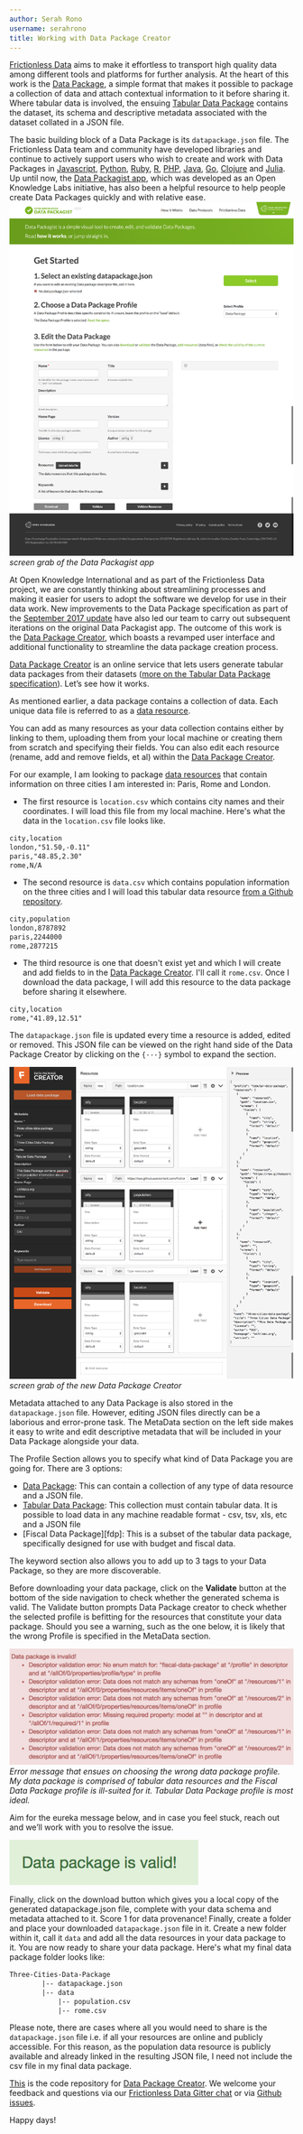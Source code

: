 ```yaml
---
author: Serah Rono
username: serahrono
title: Working with Data Package Creator
---
```


[Frictionless Data][fd] aims to make it effortless to transport high quality data among different tools and platforms for further analysis. At the heart of this work is the [Data Package][dp], a simple format that makes it possible to package a collection of data and attach contextual information to it before sharing it. Where tabular data is involved, the ensuing [Tabular Data Package][tdp] contains the dataset, its schema and descriptive metadata associated with the dataset collated in a JSON file.

The basic building block of a Data Package is its `datapackage.json` file. The Frictionless Data team and community have developed libraries and continue to actively support users who wish to create and work with Data Packages in [Javascript][dp-js], [Python][dp-py], [Ruby][dp-rb], [R][dp-r], [PHP][dp-php], [Java][dp-java], [Go][dp-go], [Clojure][dp-clj] and [Julia][dp-jl]. Up until now, the [Data Packagist app][old-dpui], which was developed as an Open Knowledge Labs initiative, has also been a helpful resource to help people create Data Packages quickly and with relative ease.
![screengrab of data packagist](/img/posts/datapackagist.png)
*screen grab of the Data Packagist app*

At Open Knowledge International and as part of the Frictionless Data project, we are constantly thinking about streamlining processes and making it easier for users to adopt the software we develop for use in their data work. New improvements to the Data Package specification as part of the [September 2017 update][specs_v1] have also led our team to carry out subsequent iterations on the original Data Packagist app. The outcome of this work is the [Data Package Creator][dpc], which boasts a revamped user interface and additional functionality to streamline the data package creation process.

[Data Package Creator][dpc] is an online service that lets users generate tabular data packages from their datasets ([more on the Tabular Data Package specification][tdp]). Let’s see how it works.

As mentioned earlier, a data package contains a collection of data. Each unique data file is referred to as a [data resource][dr].

You can add as many resources as your data collection contains either by linking to them, uploading them from your local machine or creating them from scratch and specifying their fields. You can also edit each resource (rename, add and remove fields, et al) within the [Data Package Creator][dpc].

For our example, I am looking to package [data resources][dr] that contain information on three cities I am interested in: Paris, Rome and London.
- The first resource is `location.csv` which contains city names and their coordinates. I will load this file from my local machine. Here's what the data in the `location.csv` file looks like.

```csv
city,location
london,"51.50,-0.11"
paris,"48.85,2.30"
rome,N/A
```
- The second resource is `data.csv` which contains population information on the three cities and I will load this tabular data resource [from a Github repository](https://github.com/frictionlessdata/datapackage-py/blob/master/data/data.csvformat).

```csv
city,population
london,8787892
paris,2244000
rome,2877215
```

- The third resource is one that doesn't exist yet and which I will create and add fields to in the [Data Package Creator][dpc]. I'll call it `rome.csv`. Once I download the data package, I will add this resource to the data package before sharing it elsewhere.
```csv
city,location
rome,"41.89,12.51"
```

The `datapackage.json` file is updated every time a resource is added, edited or removed. This JSON file can be viewed on the right hand side of the Data Package Creator by clicking on the `{···}` symbol to expand the section.

![screengrab of data package creator](/img/posts/datapackagecreator.png)
*screen grab of the new Data Package Creator*

Metadata attached to any Data Package is also stored in the `datapackage.json` file. However, editing JSON files directly can be a laborious and error-prone task. The MetaData section on the left side makes it easy to write and edit descriptive metadata that will be included in your Data Package alongside your data.

The Profile Section allows you to specify what kind of Data Package you are going for. There are 3 options:
- [Data Package][dp]: This can contain a collection of any type of data resource and a JSON file.
- [Tabular Data Package][tdp]: This collection must contain tabular data. It is possible to load data in any machine readable format - csv, tsv, xls, etc and a JSON file
- [Fiscal Data Package][fdp]: This is a subset of the tabular data package, specifically designed for use with budget and fiscal data.

The keyword section also allows you to add up to 3 tags to your Data Package, so they are more discoverable.

Before downloading your data package, click on the **Validate** button at the bottom of the side navigation to check whether the generated schema is valid. The Validate button prompts Data Package creator to check whether the selected profile is befitting for the resources that constitute your data package. Should you see a warning, such as the one below, it is likely that the wrong Profile is specified in the MetaData section.


![screengrab of an alert for an invalid data package message on data package creator](/img/posts/datapackagecreator-invalid.png)
*Error message that ensues on choosing the wrong data package profile. My data package is comprised of tabular data resources and the Fiscal Data Package profile is ill-suited for it. Tabular Data Package profile is most ideal.*

Aim for the eureka message below, and in case you feel stuck, reach out and we’ll work with you to resolve the issue.

![screengrab of a valid data package message on data package creator](/img/posts/datapackagecreator-valid.png)

Finally, click on the download button which gives you a local copy of the generated datapackage.json file, complete with your data schema and metadata attached to it. Score 1 for data provenance!
Finally, create a folder and place your downloaded `datapackage.json` file in it. Create a new folder within it, call it `data` and add all the data resources in your data package to it. You are now ready to share your data package.
Here's what my final data package folder looks like:
```
Three-Cities-Data-Package
        |-- datapackage.json      
        |-- data
            |-- population.csv
            |-- rome.csv
```
Please note, there are cases where all you would need to share is the `datapackage.json` file i.e. if all your resources are online and publicly accessible. For this reason, as the population data resource is publicly available and already linked in the resulting JSON file, I need not include the csv file in my final data package.

[This]([dpc-git]) is the code repository for [Data Package Creator][dpc]. We welcome your feedback and questions via our [Frictionless Data Gitter chat][fd-gitter] or via [Github issues][dpc-issues].

Happy days!

[fd]: https://frictionlessdata.io
[dp]: https://frictionlessdata.io/specs/data-package/
[tdp]: https://frictionlessdata.io/specs/tabular-data-package/
[dr]: https://frictionlessdata.io/specs/data-resource/
[tdr]: https://frictionlessdata.io/specs/tabular-data-resource/
[dp-js]: https://github.com/frictionlessdata/datapackage-js
[dp-py]:https://github.com/frictionlessdata/datapackage-py
[dp-rb]: https://github.com/frictionlessdata/datapackage-rb
[dp-go]: https://github.com/frictionlessdata/datapackage-go
[dp-jl]: https://github.com/frictionlessdata/datapackage-jl
[dp-r]: https://github.com/frictionlessdata/datapackage-r
[dp-java]: https://github.com/frictionlessdata/datapackage-java
[dp-clj]: https://github.com/frictionlessdata/datapackage-clj
[dp-php]: https://github.com/frictionlessdata/datapackage-php
[old-dpui]: http://datapackagist.openknowledge.io
[specs_v1]: https://blog.okfn.org/2017/09/05/frictionless-data-v1-0/
[dpc]: https://create.frictionlessdata.io
[dpc-git]: https://github.com/frictionlessdata/datapackage-ui/
[dpc-issues]: https://github.com/frictionlessdata/datapackage-ui/issues
[fd-gitter]: http://gitter.im/frictionlessdata/chat
